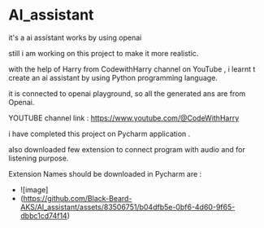 # AI_assistant
it's a ai assistant works by using openai 

still i am working on this project to make it more realistic.

with the help of Harry from CodewithHarry channel on YouTube , i learnt t create an ai assistant by using Python programming language.

it is connected to openai playground, so all the generated ans are from Openai.

YOUTUBE channel link : https://www.youtube.com/@CodeWithHarry

i have completed this project on Pycharm application .

also downloaded few extension to connect program with audio and for listening purpose.

Extension Names should be downloaded in Pycharm are :
* ![image]
* (https://github.com/Black-Beard-AKS/AI_assistant/assets/83506751/b04dfb5e-0bf6-4d60-9f65-dbbc1cd74f14)


